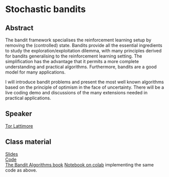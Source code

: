 # Stochastic bandits

## Abstract

The bandit framework specialises the reinforcement learning setup by removing the (controlled) state. Bandits provide all the essential ingredients to study the exploration/exploitation dilemma, with many principles derived for bandits generalising to the reinforcement learning setting. The simplification has the advantage that it permits a more complete understanding and practical algorithms. Furthermore, bandits are a good model for many applications.

I will introduce bandit problems and present the most well known algorithms based on the principle of optimism in the face of uncertainty. There will be a live coding demo and discussions of the many extensions needed in practical applications.

## Speaker

[Tor Lattimore](tor-lattimore.md)

## Class material

[Slides](class-material/stochastic-bandits-mcts/Lattimore-slides.pdf)   
[Code](class-material/stochastic-bandits-mcts/bandits.zip)   
[The Bandit Algorithms book](https://tor-lattimore.com/downloads/book/book.pdf)
[Notebook on colab](https://colab.research.google.com/github/RL-VS/rlvs2021/blob/main/docs/class-material/stochastic-bandits-mcts/Stochastic%20Bandits.ipynb) implementing the same code as above.  

